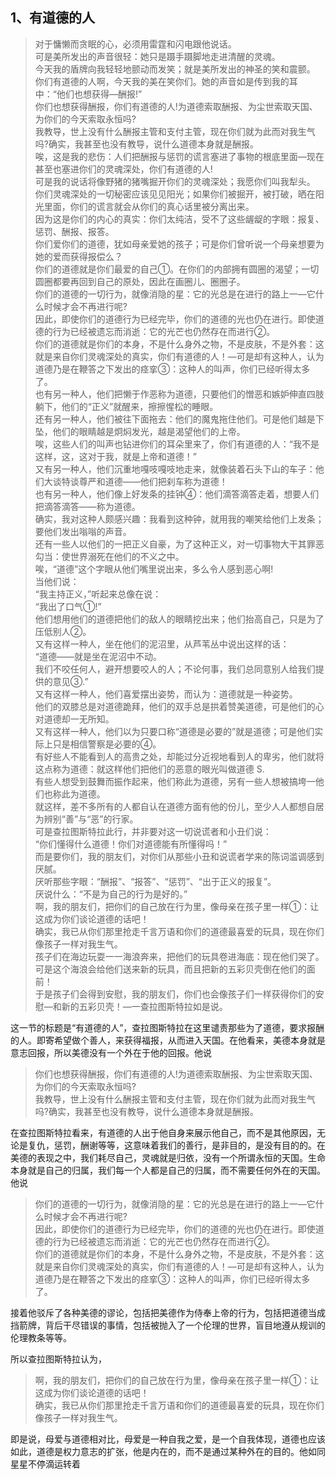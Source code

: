 <h2>1、有道德的人</h2><blockquote data-pid="4JVoBxU4">对于慵懒而贪眠的心，必须用雷霆和闪电跟他说话。<br>可是美所发出的声音很轻：她只是蹑手蹑脚地走进清醒的灵魂。<br>今天我的盾牌向我轻轻地颤动而发笑；就是美所发出的神圣的笑和震颤。<br>你们有道德的人啊，今天我的美在笑你们。她的声音如是传到我的耳中：“他们也想获得—酬报!”<br>你们也想获得酬报，你们有道德的人!为道德索取酬报、为尘世索取天国、为你们的今天索取永恒吗?<br>我教导，世上没有什么酬报主管和支付主管，现在你们就为此而对我生气吗?确实，我甚至也没有教导，说什么道德本身就是酬报。<br>唉，这是我的悲伤：人们把酬报与惩罚的谎言塞进了事物的根底里面—现在甚至也塞进你们的灵魂深处，你们有道德的人!<br>可是我的说话将像野猪的猪嘴掘开你们的灵魂深处；我愿你们叫我犁头。<br>你们灵魂深处的一切秘密应该见见阳光；如果你们被掘开，被打破，晒在阳光里面，你们的谎言就会从你们的真心话里被分离出来。<br>因为这是你们的内心的真实：你们太纯洁，受不了这些龌龊的字眼：报复、惩罚、酬报、报答。<br>你们爱你们的道德，犹如母亲爱她的孩子；可是你们曾听说一个母亲想要为她的爱而获得报偿么？<br>你们的道德就是你们最爱的自己①。在你们的内部拥有圆圈的渴望；一切圆圈都要再回到自己的原处，因此在画圈儿、圈圈子。<br>你们的道德的一切行为，就像消隐的星：它的光总是在进行的路上一—它什么时候才会不再进行呢?<br>因此，即使你们的道德行为已经完毕，你们的道德的光也仍在进行。即使道德的行为已经被遗忘而消逝：它的光芒也仍然存在而进行②。<br>你们的道德就是你们的本身，不是什么身外之物，不是皮肤，不是外套：这就是来自你们灵魂深处的真实，你们有道德的人！—可是却有这种人，认为道德乃是在鞭答之下发出的痉挛③：这种人的叫声，你们已经听得太多了。<br>也有另一种人，他们把懒于作恶称为道德，只要他们的憎恶和嫉妒伸直四肢躺下，他们的“正义”就醒来，擦擦惺松的睡眼。<br>还有另一种人，他们被往下面拖去：他们的魔鬼拖住他们。可是他们越是下坠，他们的眼睛越是炯焖发光，越是渴望他们的上帝。<br>唉，这些人们的叫声也钻进你们的耳朵里来了，你们有道德的人：“我不是这样，这，这对于我，就是上帝和道德！”<br>又有另一种人，他们沉重地嘎吱嘎吱地走来，就像装着石头下山的车子：他们大谈特谈尊严和道德——他们把刹车称为道德！<br>也有另一种人，他们像上好发条的挂钟④：他们滴答滴答走着，想要人们把滴答滴答——称为道德。<br>确实，我对这种人颇感兴趣：我看到这种钟，就用我的嘲笑给他们上发条；要他们发出嗡嗡的声音。<br>还有一些人以他们的一把正义自豪，为了这种正义，对一切事物大干其罪恶勾当：使世界溺死在他们的不义之中。<br>唉，“道德”这个字眼从他们嘴里说出来，多么令人感到恶心啊!<br>当他们说：<br>“我主持正义，”听起来总像在说：<br>“我出了口气①!”<br>他们想用他们的道德把他们的敌人的眼睛挖出来；他们抬高自己，只是为了压低别人②。<br>又有这样一种人，坐在他们的泥沼里，从芦苇丛中说出这样的话：<br>“道德——就是坐在泥沼中不动。<br>我们不咬任何人，避开想要咬人的人；不论何事，我们总同意别人给我们提供的意见③.”<br>又有这样一种人，他们喜爱摆出姿势，而认为：道德就是一种姿势。<br>他们的双膝总是对道德跪拜，他们的双手总是拱着赞美道德，可是他们的心对道德却一无所知。<br>又有这样一种人，他们以为只要口称“道德是必要的”就是道德；可是他们实际上只是相信警察是必要的④。<br>有好些人不能看到人的高贵之处，却能过分近视地看到人的卑劣，他们就将这点称为道德：就这样他们把他们的恶意的眼光叫做道德 S.<br>有些人想受到鼓舞而振作起来，他们称此为道德，另有一些人想被搞垮一他们也称此为道德。<br>就这样，差不多所有的人都自认在道德方面有他的份儿，至少人人都想自居为辨别“善”与“恶”的行家。<br>可是查拉图斯特拉此行，并非要对这一切说谎者和小丑们说：<br>“你们懂得什么道德！你们对道德能有所懂得吗！”<br>而是要你们，我的朋友们，对你们从那些小丑和说谎者学来的陈词滥调感到厌腻。<br>厌听那些字眼：“酬报”、“报答”、“惩罚”、“出于正义的报复”。<br>厌说什么：“不是为自己的行为是好的。”<br>啊，我的朋友们，把你们的自己放在行为里，像母亲在孩子里一样①：让这成为你们谈论道德的话吧！<br>确实，我已从你们那里抢走千言万语和你们的道德最喜爱的玩具，现在你们像孩子一样对我生气。<br>孩子们在海边玩耍一一海浪奔来，把他们的玩具卷进海底：现在他们哭了。<br>可是这个海浪会给他们送来新的玩具，而且把新的五彩贝壳倒在他们的面前！<br>于是孩子们会得到安慰，我的朋友们，你们也会像孩子们一样获得你们的安慰—和新的五彩贝壳！—一查拉图斯特拉如是说。</blockquote><p data-pid="99DceJSD">这一节的标题是“有道德的人”，查拉图斯特拉在这里谴责那些为了道德，要求报酬的人。即寄希望做个善人，来获得福报，从而进入天国。在他看来，美德本身就是意志回报，所以美德没有一个外在于他的回报。他说</p><blockquote data-pid="P0hGu1cK">你们也想获得酬报，你们有道德的人!为道德索取酬报、为尘世索取天国、为你们的今天索取永恒吗?<br>我教导，世上没有什么酬报主管和支付主管，现在你们就为此而对我生气吗?确实，我甚至也没有教导，说什么道德本身就是酬报。</blockquote><p data-pid="4y-4Li0B">在查拉图斯特拉看来，有道德的人出于他自身来展示他自己，而不是其他原因，无论是复仇，惩罚，酬谢等等，这意味着我们的善行，是非目的，是没有目的的。在美德的表现之中，我们耗尽自己，灵魂就是归依，没有一个所谓永恒的天国。生命本身就是自己的归属，我们每一个人都是自己的归属，而不需要任何外在的天国。他说</p><blockquote data-pid="06Gqq2Hp">你们的道德的一切行为，就像消隐的星：它的光总是在进行的路上一—它什么时候才会不再进行呢?<br>因此，即使你们的道德行为已经完毕，你们的道德的光也仍在进行。即使道德的行为已经被遗忘而消逝：它的光芒也仍然存在而进行②。<br>你们的道德就是你们的本身，不是什么身外之物，不是皮肤，不是外套：这就是来自你们灵魂深处的真实，你们有道德的人！—可是却有这种人，认为道德乃是在鞭答之下发出的痉挛③：这种人的叫声，你们已经听得太多了。</blockquote><p data-pid="ybya64BJ">接着他驳斥了各种美德的谬论，包括把美德作为侍奉上帝的行为，包括把道德当成挡箭牌，背后干尽错误的事情，包括被抛入了一个伦理的世界，盲目地遵从规训的伦理教条等等。</p><p data-pid="VAjEVagd">所以查拉图斯特拉认为，</p><blockquote data-pid="5c5MHJBl">啊，我的朋友们，把你们的自己放在行为里，像母亲在孩子里一样①：让这成为你们谈论道德的话吧！<br>确实，我已从你们那里抢走千言万语和你们的道德最喜爱的玩具，现在你们像孩子一样对我生气。</blockquote><p data-pid="x7ibsnSi">即是说，母爱与道德相对比，母爱是一种自我之爱，是一个自我体现，道德也应该如此，道德是权力意志的扩张，他是内在的，而不是通过某种外在的目的。他如同星星不停滴运转着</p><p></p><p></p><p></p><p></p><p></p><p></p><p></p><p></p><p></p><p></p><p></p><p></p><p></p><p></p>